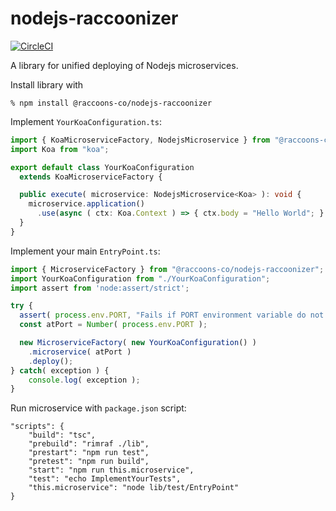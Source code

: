 # nodejs-raccoonizer

[![CircleCI](https://dl.circleci.com/status-badge/img/gh/raccoons-co/nodejs-raccoonizer/tree/feature%2Fcircleci.svg?style=svg)](https://dl.circleci.com/status-badge/redirect/gh/raccoons-co/nodejs-raccoonizer/tree/feature%2Fcircleci)

A library for unified deploying of Nodejs microservices.

Install library with
```shell
% npm install @raccoons-co/nodejs-raccoonizer
```
Implement `YourKoaConfiguration.ts`:
```typescript
import { KoaMicroserviceFactory, NodejsMicroservice } from "@raccoons-co/nodejs-raccoonizer";
import Koa from "koa";

export default class YourKoaConfiguration
  extends KoaMicroserviceFactory {

  public execute( microservice: NodejsMicroservice<Koa> ): void {
    microservice.application()
      .use(async ( ctx: Koa.Context ) => { ctx.body = "Hello World"; } );
  }
}
```
Implement your main `EntryPoint.ts`:
```typescript
import { MicroserviceFactory } from "@raccoons-co/nodejs-raccoonizer";
import YourKoaConfiguration from "./YourKoaConfiguration";
import assert from 'node:assert/strict';

try {
  assert( process.env.PORT, "Fails if PORT environment variable do not exist." );
  const atPort = Number( process.env.PORT );

  new MicroserviceFactory( new YourKoaConfiguration() )
    .microservice( atPort )
    .deploy();
} catch( exception ) {
    console.log( exception );
}
```
Run microservice with `package.json` script:
```
"scripts": {
    "build": "tsc",
    "prebuild": "rimraf ./lib",
    "prestart": "npm run test",
    "pretest": "npm run build",
    "start": "npm run this.microservice",
    "test": "echo ImplementYourTests",
    "this.microservice": "node lib/test/EntryPoint"
}
```